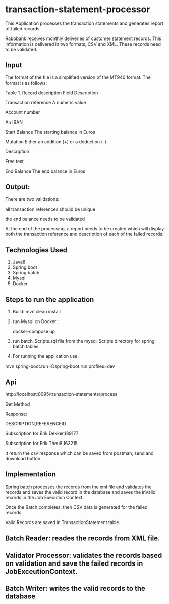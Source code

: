 # transaction-statement-processor
This Application processes the transaction statements and generates report of failed records

Rabobank receives monthly deliveries of customer statement records. This information is delivered in two formats, CSV and XML. These records need to be validated.

## Input
The format of the file is a simplified version of the MT940 format. The format is as follows:

Table 1. Record description
Field	Description

Transaction reference A numeric value

Account number

An IBAN

Start Balance The starting balance in Euros

Mutation Either an addition (+) or a deduction (-)

Description

Free text

End Balance The end balance in Euros

## Output:

There are two validations:

all transaction references should be unique

the end balance needs to be validated

At the end of the processing, a report needs to be created which will display both the transaction reference and description of each of the failed records.

## Technologies Used

1) Java8
2) Spring boot
3) Spring batch
4) Mysql
5) Docker

## Steps to run the application

1) Build:
  mvn clean install
  
2) run Mysql on Docker :

    docker-compose up
    
3) run batch_Scripts.sql file from the mysql_Scripts directory for spring batch tables.

4) For running the application use: 

  mvn spring-boot:run -Dspring-boot.run.profiles=dev
  
 ## Api 
 
 http://localhost:8095/transaction-statements/process
 
 Get Method
 
 Response:
 
 DESCRIPTION,REFERENCEID
 
 Subscription for Erik Dekker,189177
 
 Subscription for Erik Theuß,163215

 It return the csv response which can be saved from postman, send and download button.
 
 ## Implementation
 
 Spring batch processes the records from the xml file and validates the records and saves the valid record in the database
 and saves the inValid records in the Job Execution Context.
 
 Once the Batch completes, then CSV data is generated for the failed records.
 
 Valid Records are saved in TransactionStatement table.
 
 ## Batch Reader: reades the records from XML file.
 
 ## Validator Processor: validates the records based on validation and save the failed records in JobExceutionContext.
 
 ## Batch Writer: writes the valid records to the database
 



